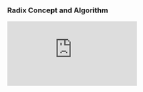 

### Radix Concept and Algorithm
<iframe src="https://www.youtube.com/embed/gFNJdmC1Kis" frameborder="0" allow="autoplay; encrypted-media" allowfullscreen></iframe>
